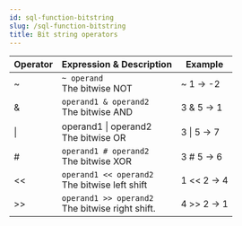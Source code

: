 ```yaml
---
id: sql-function-bitstring
slug: /sql-function-bitstring
title: Bit string operators
---
```



| Operator | Expression & Description | Example |
| ----------- | ----------- | ----------- |
| ~ | `~ operand` <br /> The bitwise NOT | ~ 1 → -2 |
| &amp; | `operand1 & operand2` <br /> The bitwise AND | 3 &amp; 5 → 1 |
| &#124; | operand1 &#124; operand2 <br /> The bitwise OR | 3 &#124; 5 → 7 |
| &num; | `operand1 # operand2` <br /> The bitwise XOR| 3 &num; 5 → 6 |
| &lt;&lt; | `operand1 << operand2` <br /> The bitwise left shift | 1 &lt;&lt; 2 → 4 |
| &gt;&gt; | `operand1 >> operand2` <br /> The bitwise right shift. | 4 &gt;&gt; 2 → 1 |

